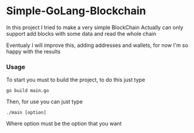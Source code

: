 # Simple-GoLang-Blockchain

In this project I tried to make a very simple BlockChain
Actually can only support add blocks with some data and read the whole chain 

Eventualy I will improve this, adding addresses and wallets, for now I'm so happy with the results 

### Usage

To start you must to build the project, to do this just type 
```
go build main.go
```

Then, for use you can just type
```
./main [option]
```
Where option must be the option that you want

